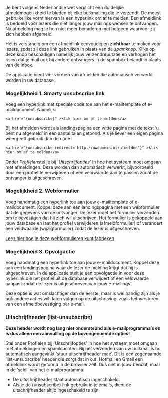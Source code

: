 Je bent volgens Nederlandse wet verplicht een duidelijke
afmeldmogelijkheid te bieden bij elke bulkmailing die je verzendt. De
meest gebruikelijke vorm hiervan is een hyperlink om af te melden. Een
afmeldlink is bedoeld voor lezers die niet langer jouw mailings wensen
te ontvangen. Na afmelding mag je hen niet meer benaderen met hetgeen
waarvoor zij zich hebben afgemeld.

Het is verstandig om een afmeldlink eenvoudig en **zichtbaar** te maken
voor lezers, zodat zij deze link gebruiken in plaats van de *spamknop*.
Kliks op deze knop beschadigen namelijk jouw verzendreputatie en
verhogen het risico dat je mail ook bij andere ontvangers in de spambox
belandt in plaats van de inbox.

De applicatie biedt vier vormen van afmelden die automatisch verwerkt
worden in uw database.

### Mogelijkheid 1. Smarty unsubscribe link

Voeg een hyperlink met speciale code toe aan het e-mailtemplate of
e-maildocument. Namelijk:

`<a href="{unsubscribe}" >klik hier om af te melden</a>`

Bij het afmelden wordt als landingspagina een witte pagina met de tekst
‘u bent nu afgemeld’ in een aantal talen getoond. Als je liever een
eigen pagina weergeeft gebruik dan de code:

`<a href="{unsubscribe redirect='http://uwdomein.nl/afmelden'}" >klik hier om af te melden</a>`

Onder *Profielen*stel je bij '*Uitschrijfopties*' in hoe het systeem
moet omgaan met afmeldingen. Deze worden dan automatisch verwerkt,
bijvoorbeeld door een profiel te verwijderen of een veldwaarde aan te
passen zodat de ontvanger is uitgeschreven.

### Mogelijkheid 2. Webformulier

Voeg handmatig een hyperlink toe aan jouw e-mailtemplate of
e-maildocument. Koppel deze aan een landingspagina met een webformulier
dat de gegevens van de ontvanger. De lezer moet het formulier verzenden
om te bevestigen dat hij zich wil uitschrijven. Het formulier is
gekoppeld aan jouw database en laat het profiel verwijderen
(afmeldformulier) of verandert een veldwaarde (wijzigformulier) zodat de
lezer is uitgeschreven.

[Lees hier hoe je deze webformulieren kunt
fabrieken](./web-forms.md)

### Mogelijkheid 3. Opvolgactie

Voeg handmatig een hyperlink toe aan jouw e-maildocument. Koppel deze
aan een landingspagina waar de lezer de melding krijgt dat hij is
uitgeschreven. In de applicatie stelt je een opvolgactie in voor deze
hyperlink die het profiel uit de database verwijdert of een veldwaarde
aanpast zodat de lezer is uitgeschreven van jouw e-mailings.

Deze optie is wat omslachtiger dan de eerste, maar is wel handig zijn
als je ook andere acties wilt laten volgen op de uitschrijving, zoals
het versturen van een afmeldbevestiging per e-mail.

### Uitschrijfheader (list-unsubscribe)

**Deze header wordt nog lang niet ondersteund alle e-mailprogramma’s en
is dus alleen een aanvulling op de bovengenoemde opties!**

Stel onder Profielen bij 'Uitschrijfopties' in hoe het systeem moet
omgaan met afmeldingen en spamklachten. Bij het verzenden van uw
bulkmail is nu automatisch aangevinkt ‘stuur uitschrijfheader mee’. Dit
is een zogenaamde ‘list-unsubscribe’ header die zorgt dat in o.a.
Hotmail en Gmail een afmeldlink wordt getoond in de browser zelf. Dus
niet in jouw bericht, maar in de ‘schil’ van het e-mailprogramma.

-   De uitschrijfheader staat automatisch ingeschakeld.
-   Als je de {unsubscribe} link gebruikt in je emails, dient de
    uitschrijfheader altijd ingeschakeld te zijn.

 
